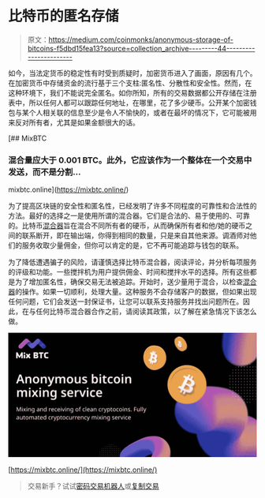 # 比特币的匿名存储

> 原文：<https://medium.com/coinmonks/anonymous-storage-of-bitcoins-f5dbd15fea13?source=collection_archive---------44----------------------->

如今，当法定货币的稳定性有时受到质疑时，加密货币进入了画面，原因有几个。在加密货币中存储资金的流行基于三个支柱:匿名性、分散性和安全性。然而，在这种环境下，我们不能说完全匿名。如你所知，所有的交易数据都公开存储在注册表中，所以任何人都可以跟踪任何地址，在哪里，花了多少硬币。公开某个加密钱包与某个人相关联的信息至少是令人不愉快的，或者在最坏的情况下，它可能被用来反对所有者，尤其是如果金额很大的话。

[](https://mixbtc.online/) [## MixBTC

### 混合量应大于 0.001 BTC。此外，它应该作为一个整体在一个交易中发送，而不是分割…

mixbtc.online](https://mixbtc.online/) 

为了提高区块链的安全性和匿名性，已经发明了许多不同程度的可靠性和合法性的方法。最好的选择之一是使用所谓的混合器。它们是合法的、易于使用的、可靠的。比特币[混合器](https://mixbtc.online/)旨在混合不同所有者的硬币，从而确保所有者和他/她的硬币之间的联系断开，即在输出端，你得到相同的数量，只是来自其他来源。调酒师对他们的服务收取少量佣金，但你可以肯定的是，它不再可能追踪与钱包的联系。

为了降低遭遇骗子的风险，请谨慎选择比特币混合器，阅读评论，并分析每项服务的评级和功能。一些搅拌机为用户提供佣金、时间和搅拌水平的选择。所有这些都是为了增加匿名性，确保交易无法被追踪。开始时，送少量用于混合，以检查[混合器](https://mixbtc.online/)的操作。如果一切顺利，处理大量。这种服务不会存储客户的数据，但如果出现任何问题，它们会发送一封保证书，让您可以联系支持服务并找出问题所在。因此，在与任何比特币混合器合作之前，请阅读其政策，以了解在紧急情况下该怎么做。

![](img/a4fdf9281d2dfb5c55c3ceb741b097a2.png)

[https://mixbtc.online/](https://mixbtc.online/)

> 交易新手？试试[密码交易机器人](/coinmonks/crypto-trading-bot-c2ffce8acb2a)或[复制交易](/coinmonks/top-10-crypto-copy-trading-platforms-for-beginners-d0c37c7d698c)
